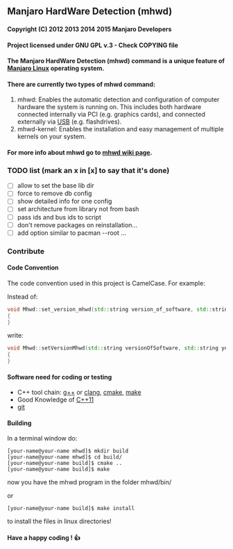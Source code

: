 ## **M**anjaro **H**ard**W**are **D**etection (mhwd)

#### Copyright (C) 2012 2013 2014 2015 Manjaro Developers
#### Project licensed under GNU GPL v.3 - Check COPYING file

#### The Manjaro HardWare Detection (mhwd) command is a unique feature of [Manjaro Linux](http://manjaro.org/) operating system.
#### There are currently two types of mhwd command:
1. mhwd: Enables the automatic detection and configuration of computer hardware the system is running on. This includes both hardware connected internally via PCI (e.g. graphics cards), and connected externally via [USB](http://en.wikipedia.org/wiki/USB) (e.g. flashdrives).
2. mhwd-kernel: Enables the installation and easy management of multiple kernels on your system.

#### For more info about mhwd go to [mhwd wiki page](https://wiki.manjaro.org/index.php?title=Manjaro_Hardware_Detection_Overview).

### TODO list (mark an x in [x] to say that it's done)
 - [ ] allow to set the base lib dir
 - [ ] force to remove db config
 - [ ] show detailed info for one config
 - [ ] set architecture from library not from bash
 - [ ] pass ids and bus ids to script
 - [ ] don't remove packages on reinstallation...
 - [ ] add option similar to pacman --root ...

### Contribute

#### Code Convention

The code convention used in this project is CamelCase. For example:

Instead of:

```c++
void Mhwd::set_version_mhwd(std::string version_of_software, std::string year_copyright)
{
}
```

write:

```c++
void Mhwd::setVersionMhwd(std::string versionOfSoftware, std::string yearCopyright)
{
}
```

#### Software need for coding or testing

* C++ tool chain: [g++](https://gcc.gnu.org/) or [clang](http://clang.llvm.org/), [cmake](http://www.cmake.org/), [make](http://www.gnu.org/software/make/)
* Good Knowledge of [C++11](http://isocpp.org/)
* [git](http://git-scm.com/)

#### Building

In a terminal window do:

```shell
[your-name@your-name mhwd]$ mkdir build
[your-name@your-name mhwd]$ cd build/
[your-name@your-name build]$ cmake ..
[your-name@your-name build]$ make
```
now you have the mhwd program in the folder mhwd/bin/

or

```shell
[your-name@your-name build]$ make install
```
to install the files in linux directories!

#### Have a happy coding ! :thumbsup:
